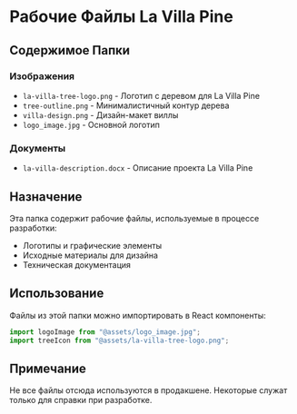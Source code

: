 # Рабочие Файлы La Villa Pine

## Содержимое Папки

### Изображения
- `la-villa-tree-logo.png` - Логотип с деревом для La Villa Pine
- `tree-outline.png` - Минималистичный контур дерева
- `villa-design.png` - Дизайн-макет виллы
- `logo_image.jpg` - Основной логотип

### Документы
- `la-villa-description.docx` - Описание проекта La Villa Pine

## Назначение

Эта папка содержит рабочие файлы, используемые в процессе разработки:
- Логотипы и графические элементы
- Исходные материалы для дизайна
- Техническая документация

## Использование

Файлы из этой папки можно импортировать в React компоненты:
```typescript
import logoImage from "@assets/logo_image.jpg";
import treeIcon from "@assets/la-villa-tree-logo.png";
```

## Примечание

Не все файлы отсюда используются в продакшене. Некоторые служат только для справки при разработке.